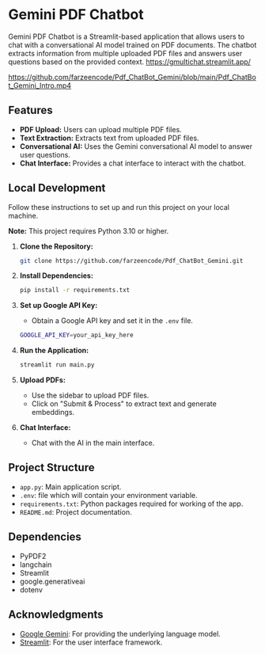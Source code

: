 # Gemini PDF Chatbot

Gemini PDF Chatbot is a Streamlit-based application that allows users to chat with a conversational AI model trained on PDF documents. The chatbot extracts information from multiple uploaded PDF files and answers user questions based on the provided context.
<https://gmultichat.streamlit.app/>

<https://github.com/farzeencode/Pdf_ChatBot_Gemini/blob/main/Pdf_ChatBot_Gemini_Intro.mp4>

## Features

- **PDF Upload:** Users can upload multiple PDF files.
- **Text Extraction:** Extracts text from uploaded PDF files.
- **Conversational AI:** Uses the Gemini conversational AI model to answer user questions.
- **Chat Interface:** Provides a chat interface to interact with the chatbot.




## Local Development

Follow these instructions to set up and run this project on your local machine.

   **Note:** This project requires Python 3.10 or higher.

1. **Clone the Repository:**

   ```bash
   git clone https://github.com/farzeencode/Pdf_ChatBot_Gemini.git
   ```

2. **Install Dependencies:**

   ```bash
   pip install -r requirements.txt
   ```

3. **Set up Google API Key:**
   - Obtain a Google API key and set it in the `.env` file.

   ```bash
   GOOGLE_API_KEY=your_api_key_here
   ```

4. **Run the Application:**

   ```bash
   streamlit run main.py
   ```

5. **Upload PDFs:**
   - Use the sidebar to upload PDF files.
   - Click on "Submit & Process" to extract text and generate embeddings.

6. **Chat Interface:**
   - Chat with the AI in the main interface.

## Project Structure

- `app.py`: Main application script.
- `.env`: file which will contain your environment variable.
- `requirements.txt`: Python packages required for working of the app.
- `README.md`: Project documentation.

## Dependencies

- PyPDF2
- langchain
- Streamlit
- google.generativeai
- dotenv

## Acknowledgments

- [Google Gemini](https://ai.google.com/): For providing the underlying language model.
- [Streamlit](https://streamlit.io/): For the user interface framework.
